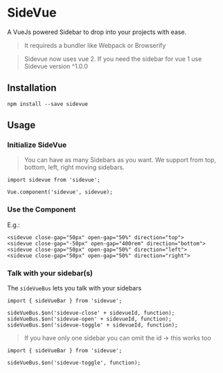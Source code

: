 # SideVue

A VueJs powered Sidebar to drop into your projects with ease.

> It requireds a bundler like Webpack or Browserify

> Sidevue now uses vue 2. If you need the sidebar for vue 1 use Sidevue version ^1.0.0

## Installation

```
npm install --save sidevue
```

## Usage

### Initialize SideVue

> You can have as many Sidebars as you want. We support from top, bottom, left, right moving sidebars.

```
import sidevue from 'sidevue';

Vue.component('sidevue', sidevue);
```

### Use the Component

E.g.:

```
<sidevue close-gap="50px" open-gap="50%" direction="top">
<sidevue close-gap="-50px" open-gap="400rem" direction="bottom">
<sidevue close-gap="50px" open-gap="50%" direction="left">
<sidevue close-gap="50px" open-gap="50%" direction="right">
```

### Talk with your sidebar(s)

The `sideVueBus` lets you talk with your sidebars

```
import { sideVueBar } from 'sidevue';

sideVueBus.$on('sidevue-close' + sidevueId, function);
sideVueBus.$on('sidevue-open' + sidevueId, function);
sideVueBus.$on('sidevue-toggle' + sidevueId, function);
```

> If you have only one sidebar you can omit the id -> this works too

```
import { sideVueBar } from 'sidevue';

sideVueBus.$on('sidevue-toggle', function);
```
